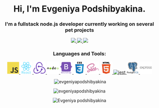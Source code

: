 <h1 align="center">Hi, I'm Evgeniya Podshibyakina.</h1>
<h3 align="center">I'm a fullstack node.js developer currently working on several pet projects</h3>

<p align='center'>
   <a href="https://www.linkedin.com/in/evgeniya-podshibyakina-8347b7a6/">
       <img src="https://img.shields.io/badge/linkedin-%230077B5.svg?&style=for-the-badge&logo=linkedin&logoColor=white"/>
   </a>
   <a href="https://t.me/shusha989">
       <img src="https://img.shields.io/badge/Telegram-2CA5E0?style=for-the-badge&logo=telegram&logoColor=white"/>
   </a>
  <a href='mailto:evgeniya.podshibyakina@gmail.com'>
      <img src="https://img.shields.io/badge/Gmail-D14836?style=for-the-badge&logo=gmail&logoColor=white"/>
   </a>
</p>

<h3 align="center">Languages and Tools:</h3>
<p align="center"> <a href="https://developer.mozilla.org/en-US/docs/Web/JavaScript" target="_blank" rel="noreferrer"> <img src="https://raw.githubusercontent.com/devicons/devicon/master/icons/javascript/javascript-original.svg" alt="javascript" width="40" height="40"/> </a><a href="https://reactjs.org/" target="_blank" rel="noreferrer"> <img src="https://raw.githubusercontent.com/devicons/devicon/master/icons/react/react-original-wordmark.svg" alt="react" width="40" height="40"/> </a> <a href="https://redux.js.org" target="_blank" rel="noreferrer"> <img src="https://raw.githubusercontent.com/devicons/devicon/master/icons/redux/redux-original.svg" alt="redux" width="40" height="40"/> </a> <a href="https://nodejs.org" target="_blank" rel="noreferrer"> <img src="https://raw.githubusercontent.com/devicons/devicon/master/icons/nodejs/nodejs-original-wordmark.svg" alt="nodejs" width="40" height="40"/> </a><a href="https://getbootstrap.com" target="_blank" rel="noreferrer"> <img src="https://raw.githubusercontent.com/devicons/devicon/master/icons/bootstrap/bootstrap-plain-wordmark.svg" alt="bootstrap" width="40" height="40"/> </a> <a href="https://www.w3schools.com/css/" target="_blank" rel="noreferrer"> <img src="https://raw.githubusercontent.com/devicons/devicon/master/icons/css3/css3-original-wordmark.svg" alt="css3" width="40" height="40"/> </a><a href="https://sass-lang.com" target="_blank" rel="noreferrer"> <img src="https://raw.githubusercontent.com/devicons/devicon/master/icons/sass/sass-original.svg" alt="sass" width="40" height="40"/> </a> <a href="https://www.w3.org/html/" target="_blank" rel="noreferrer"> <img src="https://raw.githubusercontent.com/devicons/devicon/master/icons/html5/html5-original-wordmark.svg" alt="html5" width="40" height="40"/> </a>  <a href="https://jestjs.io" target="_blank" rel="noreferrer"> <img src="https://www.vectorlogo.zone/logos/jestjsio/jestjsio-icon.svg" alt="jest" width="40" height="40"/> </a>  <a href="https://www.postgresql.org" target="_blank" rel="noreferrer"> <img src="https://raw.githubusercontent.com/devicons/devicon/master/icons/postgresql/postgresql-original-wordmark.svg" alt="postgresql" width="40" height="40"/> </a> <a href="https://expressjs.com" target="_blank" rel="noreferrer"> <img src="https://raw.githubusercontent.com/devicons/devicon/master/icons/express/express-original-wordmark.svg" alt="express" width="40" height="40"/> </a> </p>

<p align="center">&nbsp;<img height=200 src="https://github-readme-stats-evgeniyapodshibyakina.vercel.app/api?username=evgeniyapodshibyakina&count_private=true&show_icons=true&theme=tokyonight&locale=en" alt="evgeniyapodshibyakina" />
</p> 
<p align="center"> <img height=165 src="https://github-readme-stats-evgeniyapodshibyakina.vercel.app/api/top-langs?username=evgeniyapodshibyakina&hide_border=true&include_all_commits=true&count_private=true&show_icons=true&locale=en&layout=compact" alt="evgeniyapodshibyakina" /> </p>

<p align="center"> <img src="https://komarev.com/ghpvc/?username=evgeniyapodshibyakina&label=Profile%20views&color=0e75b6&style=flat" alt="Evgeniya podshibyakina" /> </p>
